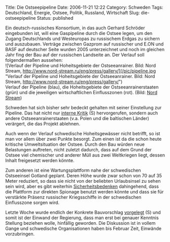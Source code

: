 Title: Die Ostseepipeline
Date: 2006-11-21 12:22
Category: Schweden
Tags: Deutschland, Energie, Ostsee, Politik, Russland, Wirtschaft
Slug: die-ostseepipeline
Status: published

Ein deutsch-russisches Konsortium, in das auch Gerhard Schröder
eingebunden ist, will eine Gaspipeline durch die Ostsee legen, um den
Zugang Deutschlands und Westeuropas zu russischem Erdgas zu sichern und
auszubauen. Verträge zwischen Gazprom auf russischer und E.ON und BASF
auf deutscher Seite wurden 2005 unterzeichnet und noch im gleichen Jahr
fing der Bau auf der russischen Landseite an. Der Verlauf soll
folgendermaßen aussehen:  
![Verlauf der Pipeline und Hoheitsgebiete der Ostseeanrainer. Bild:
Nord Stream,
http://www.nord-stream.ru/eng/press/gallery/](/pic/pipeline.jpg "Verlauf der Pipeline und Hoheitsgebiete der Ostseeanrainer. Bild: Nord Stream, http://www.nord-stream.ru/eng/press/gallery/")  
Verlauf der Pipeline (blau), die Hoheitsgebiete der
Ostseeanrainerstaaten (grün) und die jeweiligen wirtschaftlichen
Einflusszonen (rot). (Bild: [Nord
Stream](http://www.nord-stream.ru/eng/press/gallery/))

Schweden hat sich bisher sehr bedeckt gehalten mit seiner Einstellung
zur Pipeline. Das hat nicht nur [interne
Kritik](http://www.dn.se/DNet/jsp/polopoly.jsp?d=572&a=562155&previousRenderType=6)
(S) hervorgerufen, sondern auch andere Ostseeanrainerstaaten (v.a. Polen
und die baltischen Länder) verärgert, die das Projekt ablehnen.

Auch wenn der Verlauf schwedische Hoheitsgewässer nicht betrifft, so ist
man vor allem über zwei Punkte besorgt. Zum einen ist da die schon heute
kritische Umweltsituation der Ostsee. Durch den Bau würden neue
Belastungen auftreten, nicht zuletzt dadurch, dass auf dem Grund der
Ostsee viel chemischer und anderer Müll aus zwei Weltkriegen liegt,
dessen Inhalt freigesetzt werden könnte.

Zum anderen ist eine Wartungsplattform nahe der schwedischen Ostseeinsel
Gotland geplant. Deren Höhe wurde zwar schon von 70 auf 35 Meter
reduziert, so dass sie nicht von der beliebten Urlaubsinsel zu sehen
sein wird, aber es gibt weiterhin
[Sicherheitsbedenken](http://www.sr.se/cgi-bin/International/nyhetssidor/artikel.asp?ProgramID=2108&Nyheter=&format=1&artikel=1036126)
dahingehend, dass die Plattform zur direkten Spionage benutzt werden
könnte und dass sie für verstärkte Präsenz russischer Kriegsschiffe in
der schwedischen Einflusszone sorgen wird.

Letzte Woche wurde endlich der Konkrete Bauvorschlag
[vorgelegt](http://www.sr.se/Ekot/artikel.asp?artikel=1026494) (S) und
somit ist der Einwand der Regierung, dass man erst bei genauer Kenntnis
Stellung beziehen wolle, hinfällig geworden. Die Diskussion ist in
vollem Gange und schwedische Organisationen haben bis Februar Zeit,
Einwände vorzubringen.

